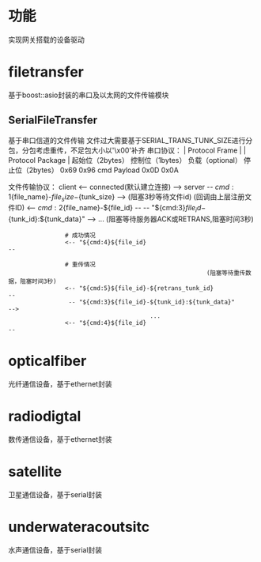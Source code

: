 # 功能
实现网关搭载的设备驱动

# filetransfer
基于boost::asio封装的串口及以太网的文件传输模块

## SerialFileTransfer
基于串口信道的文件传输
文件过大需要基于SERIAL_TRANS_TUNK_SIZE进行分包，分包考虑重传，不足包大小以'\x00'补齐
串口协议：
   |                            Protocol Frame                       |
                    |     Protocol Package        |
    起始位（2bytes） 控制位（1bytes） 负载（optional）    停止位（2bytes）
       0x69 0x96         cmd            Payload         0x0D 0x0A

文件传输协议： client <--          connected(默认建立连接)                            --> server
                     --  ${cmd:1}${file_name}-${file_size}-${tunk_size}             -->
                    (阻塞3秒等待文件id)
                                                                    (回调由上层注册文件ID)
                    <--  ${cmd:2}${file_name}-${file_id}                            --
                     -- "${cmd:3}${file_id}-${tunk_id}:${tunk_data}"                -->
                                            ...
                    (阻塞等待服务器ACK或RETRANS,阻塞时间3秒)

                    # 成功情况
                    <-- "${cmd:4}${file_id}                                         --

                    # 重传情况
                                                            (阻塞等待重传数据，阻塞时间3秒)
                    <-- "${cmd:5}${file_id}-${retrans_tunk_id}                      --
                     -- "${cmd:3}${file_id}-${tunk_id}:${tunk_data}"                -->
                                            ...
                    <-- "${cmd:4}${file_id}                                         --

# opticalfiber
光纤通信设备，基于ethernet封装

# radiodigtal
数传通信设备，基于ethernet封装

# satellite
卫星通信设备，基于serial封装

# underwateracoutsitc
水声通信设备，基于serial封装
